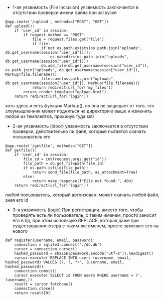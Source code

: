 - 1-ая уязвимость (File Inclusion)
уязвимость заключается в отсутствии проверки имени файла при загрузке

```angular2html
@app.route('/upload', methods=["POST", "GET"])
def upload():
	if 'user_id' in session:
		if request.method == "POST":
			file = request.files.get('file')
			if file:
				if not os.path.exists(os.path.join("uploads", db.get_username(session["user_id"]))):
					os.makedirs(os.path.join("uploads", db.get_username(session["user_id"])))
				db.add_file(db.get_username(session["user_id"]), os.path.join("uploads", db.get_username(session["user_id"]), Markup(file.filename)))
				file.save(os.path.join("uploads", db.get_username(session["user_id"]), Markup(file.filename)))
			return redirect(url_for('my_files'))
		return render_template("upload.html")
	return redirect(url_for('login'))
```

хоть здесь и есть функция Markup(), но она не защищает от того, что злоумышленник может подняться на директорию выше и изменить любой из темплейтов, прокинув туда ssti

- 2-ая уязвимость (idoor)
уязвимость заключается в отсутствии проверки, действительно ли файл, который пытается скачать пользователь его

```angular2html
@app.route('/getfile', methods=["GET"])
def getfile():
	if 'user_id' in session:
		file_id = int(request.args.get("id"))
		file_path = db.get_filepath(file_id)
		if os.path.isfile(file_path):
			return send_file(file_path, as_attachment=True)
		else:
			return make_response(f"File not found.", 404)
	return redirect(url_for('login'))
```

любой пользователь, который автоизован. может скачать любой файл, зная его id

- 3-я уязвимость (logic)
При регистрации, вместо того, чтобы проверять есть ли пользователь, с таким именем, просто заносит его в бд, при этом использую REPLACE, которая даже при существовании юзера с таким-же именем, просто заменяет его на нового

```angular2html
def register(username, email, password):
	connection = sqlite3.connect('./db.db')
	cursor = connection.cursor()
	hashed_password = sha256(password.encode('utf-8')).hexdigest()
	cursor.execute('REPLACE INTO users (username, email, hashed_password) VALUES (?, ?, ?)', (username, email, hashed_password))
	connection.commit()
	cursor.execute('SELECT id FROM users WHERE username = ?', (username,))
	result = cursor.fetchone()
	connection.close()
	return result[0]
```
